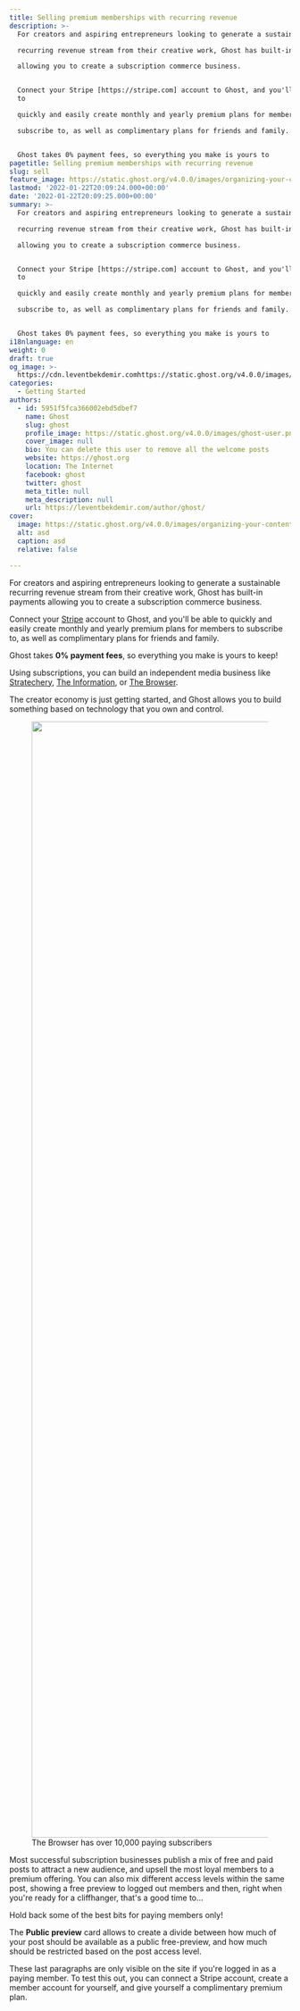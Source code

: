 ```yaml
---
title: Selling premium memberships with recurring revenue
description: >-
  For creators and aspiring entrepreneurs looking to generate a sustainable

  recurring revenue stream from their creative work, Ghost has built-in payments

  allowing you to create a subscription commerce business.


  Connect your Stripe [https://stripe.com] account to Ghost, and you'll be able
  to

  quickly and easily create monthly and yearly premium plans for members to

  subscribe to, as well as complimentary plans for friends and family.


  Ghost takes 0% payment fees, so everything you make is yours to 
pagetitle: Selling premium memberships with recurring revenue
slug: sell
feature_image: https://static.ghost.org/v4.0.0/images/organizing-your-content.png
lastmod: '2022-01-22T20:09:24.000+00:00'
date: '2022-01-22T20:09:25.000+00:00'
summary: >-
  For creators and aspiring entrepreneurs looking to generate a sustainable

  recurring revenue stream from their creative work, Ghost has built-in payments

  allowing you to create a subscription commerce business.


  Connect your Stripe [https://stripe.com] account to Ghost, and you'll be able
  to

  quickly and easily create monthly and yearly premium plans for members to

  subscribe to, as well as complimentary plans for friends and family.


  Ghost takes 0% payment fees, so everything you make is yours to 
i18nlanguage: en
weight: 0
draft: true
og_image: >-
  https://cdn.leventbekdemir.comhttps://static.ghost.org/v4.0.0/images/organizing-your-content.png
categories:
  - Getting Started
authors:
  - id: 5951f5fca366002ebd5dbef7
    name: Ghost
    slug: ghost
    profile_image: https://static.ghost.org/v4.0.0/images/ghost-user.png
    cover_image: null
    bio: You can delete this user to remove all the welcome posts
    website: https://ghost.org
    location: The Internet
    facebook: ghost
    twitter: ghost
    meta_title: null
    meta_description: null
    url: https://leventbekdemir.com/author/ghost/
cover:
  image: https://static.ghost.org/v4.0.0/images/organizing-your-content.png
  alt: asd
  caption: asd
  relative: false

---
```

<p>For creators and aspiring entrepreneurs looking to generate a sustainable recurring revenue stream from their creative work, Ghost has built-in payments allowing you to create a subscription commerce business.</p><p>Connect your <a href="https://stripe.com">Stripe</a> account to Ghost, and you'll be able to quickly and easily create monthly and yearly premium plans for members to subscribe to, as well as complimentary plans for friends and family.</p><p>Ghost takes <strong>0% payment fees</strong>, so everything you make is yours to keep!</p><p>Using subscriptions, you can build an independent media business like <a href="https://stratechery.com">Stratechery</a>, <a href="https://www.theinformation.com">The Information</a>, or <a href="https://thebrowser.com">The Browser</a>.</p><p>The creator economy is just getting started, and Ghost allows you to build something based on technology that you own and control.</p><figure class="kg-card kg-image-card kg-card-hascaption"><a href="https://thebrowser.com"><img src="https://static.ghost.org/v4.0.0/images/thebrowser.jpg" class="kg-image" alt loading="lazy" width="1600" height="2000"></a><figcaption>The Browser has over 10,000 paying subscribers</figcaption></figure><p>Most successful subscription businesses publish a mix of free and paid posts to attract a new audience, and upsell the most loyal members to a premium offering. You can also mix different access levels within the same post, showing a free preview to logged out members and then, right when you're ready for a cliffhanger, that's a good time to...</p><!--members-only--><p>Hold back some of the best bits for paying members only! </p><p>The <strong>Public preview</strong> card allows to create a divide between how much of your post should be available as a public free-preview, and how much should be restricted based on the post access level.</p><p>These last paragraphs are only visible on the site if you're logged in as a paying member. To test this out, you can connect a Stripe account, create a member account for yourself, and give yourself a complimentary premium plan.</p>
